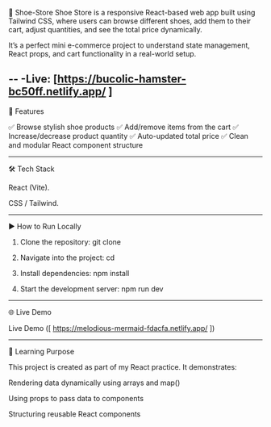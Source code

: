  👟 Shoe-Store
Shoe Store is a responsive React-based web app built using Tailwind CSS, where users can browse different shoes, add them to their cart, adjust quantities, and see the total price dynamically.

It’s a perfect mini e-commerce project to understand state management, React props, and cart functionality in a real-world setup.

--
-Live: [https://bucolic-hamster-bc50ff.netlify.app/ ]
---

🚀 Features

✅ Browse stylish shoe products
✅ Add/remove items from the cart
✅ Increase/decrease product quantity
✅ Auto-updated total price
✅ Clean and modular React component structure



---

🛠 Tech Stack

React (Vite).

CSS / Tailwind.



---

▶ How to Run Locally

1. Clone the repository:
git clone <your-repo-link>

2. Navigate into the project:
cd <project-folder-name>

3. Install dependencies:
npm install

4. Start the development server:
npm run dev
---

🌐 Live Demo

Live Demo ([ https://melodious-mermaid-fdacfa.netlify.app/ ])


---

📌 Learning Purpose

This project is created as part of my React practice. It demonstrates:

Rendering data dynamically using arrays and map()

Using props to pass data to components

Structuring reusable React components
